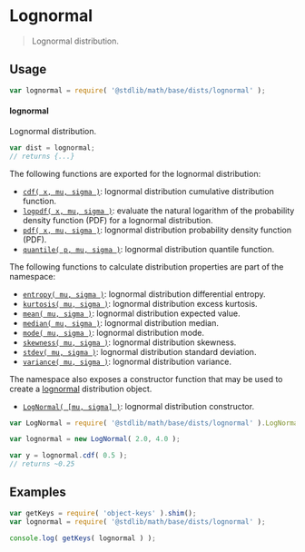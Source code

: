 <!--

@license Apache-2.0

Copyright (c) 2018 The Stdlib Authors.

Licensed under the Apache License, Version 2.0 (the "License");
you may not use this file except in compliance with the License.
You may obtain a copy of the License at

   http://www.apache.org/licenses/LICENSE-2.0

Unless required by applicable law or agreed to in writing, software
distributed under the License is distributed on an "AS IS" BASIS,
WITHOUT WARRANTIES OR CONDITIONS OF ANY KIND, either express or implied.
See the License for the specific language governing permissions and
limitations under the License.

-->

# Lognormal

> Lognormal distribution.

<section class="usage">

## Usage

```javascript
var lognormal = require( '@stdlib/math/base/dists/lognormal' );
```

#### lognormal

Lognormal distribution.

```javascript
var dist = lognormal;
// returns {...}
```

The following functions are exported for the lognormal distribution:

<!-- <toc pattern="*+(cdf|pdf|mgf|quantile)*"> -->

<div class="namespace-toc">

-   <span class="signature">[`cdf( x, mu, sigma )`][@stdlib/math/base/dists/lognormal/cdf]</span><span class="delimiter">: </span><span class="description">lognormal distribution cumulative distribution function.</span>
-   <span class="signature">[`logpdf( x, mu, sigma )`][@stdlib/math/base/dists/lognormal/logpdf]</span><span class="delimiter">: </span><span class="description">evaluate the natural logarithm of the probability density function (PDF) for a lognormal distribution.</span>
-   <span class="signature">[`pdf( x, mu, sigma )`][@stdlib/math/base/dists/lognormal/pdf]</span><span class="delimiter">: </span><span class="description">lognormal distribution probability density function (PDF).</span>
-   <span class="signature">[`quantile( p, mu, sigma )`][@stdlib/math/base/dists/lognormal/quantile]</span><span class="delimiter">: </span><span class="description">lognormal distribution quantile function.</span>

</div>

<!-- </toc> -->

The following functions to calculate distribution properties are part of the namespace:

<!-- <toc pattern="*+(entropy|kurtosis|mean|median|mode|skewness|stdev|variance)*"> -->

<div class="namespace-toc">

-   <span class="signature">[`entropy( mu, sigma )`][@stdlib/math/base/dists/lognormal/entropy]</span><span class="delimiter">: </span><span class="description">lognormal distribution differential entropy.</span>
-   <span class="signature">[`kurtosis( mu, sigma )`][@stdlib/math/base/dists/lognormal/kurtosis]</span><span class="delimiter">: </span><span class="description">lognormal distribution excess kurtosis.</span>
-   <span class="signature">[`mean( mu, sigma )`][@stdlib/math/base/dists/lognormal/mean]</span><span class="delimiter">: </span><span class="description">lognormal distribution expected value.</span>
-   <span class="signature">[`median( mu, sigma )`][@stdlib/math/base/dists/lognormal/median]</span><span class="delimiter">: </span><span class="description">lognormal distribution median.</span>
-   <span class="signature">[`mode( mu, sigma )`][@stdlib/math/base/dists/lognormal/mode]</span><span class="delimiter">: </span><span class="description">lognormal distribution mode.</span>
-   <span class="signature">[`skewness( mu, sigma )`][@stdlib/math/base/dists/lognormal/skewness]</span><span class="delimiter">: </span><span class="description">lognormal distribution skewness.</span>
-   <span class="signature">[`stdev( mu, sigma )`][@stdlib/math/base/dists/lognormal/stdev]</span><span class="delimiter">: </span><span class="description">lognormal distribution standard deviation.</span>
-   <span class="signature">[`variance( mu, sigma )`][@stdlib/math/base/dists/lognormal/variance]</span><span class="delimiter">: </span><span class="description">lognormal distribution variance.</span>

</div>

<!-- </toc> -->

The namespace also exposes a constructor function that may be used to create a [lognormal][lognormal-distribution] distribution object.

<!-- <toc pattern="*ctor*"> -->

<div class="namespace-toc">

-   <span class="signature">[`LogNormal( [mu, sigma] )`][@stdlib/math/base/dists/lognormal/ctor]</span><span class="delimiter">: </span><span class="description">lognormal distribution constructor.</span>

</div>

<!-- </toc> -->

```javascript
var LogNormal = require( '@stdlib/math/base/dists/lognormal' ).LogNormal;

var lognormal = new LogNormal( 2.0, 4.0 );

var y = lognormal.cdf( 0.5 );
// returns ~0.25
```

</section>

<!-- /.usage -->

<section class="examples">

## Examples

<!-- TODO: better examples -->

<!-- eslint no-undef: "error" -->

```javascript
var getKeys = require( 'object-keys' ).shim();
var lognormal = require( '@stdlib/math/base/dists/lognormal' );

console.log( getKeys( lognormal ) );
```

</section>

<!-- /.examples -->

<section class="links">

[lognormal-distribution]: https://en.wikipedia.org/wiki/Log-normal_distribution

<!-- <toc-links> -->

[@stdlib/math/base/dists/lognormal/ctor]: https://github.com/stdlib-js/stdlib/tree/develop/lib/node_modules/%40stdlib/math/base/dists/lognormal/ctor

[@stdlib/math/base/dists/lognormal/entropy]: https://github.com/stdlib-js/stdlib/tree/develop/lib/node_modules/%40stdlib/math/base/dists/lognormal/entropy

[@stdlib/math/base/dists/lognormal/kurtosis]: https://github.com/stdlib-js/stdlib/tree/develop/lib/node_modules/%40stdlib/math/base/dists/lognormal/kurtosis

[@stdlib/math/base/dists/lognormal/mean]: https://github.com/stdlib-js/stdlib/tree/develop/lib/node_modules/%40stdlib/math/base/dists/lognormal/mean

[@stdlib/math/base/dists/lognormal/median]: https://github.com/stdlib-js/stdlib/tree/develop/lib/node_modules/%40stdlib/math/base/dists/lognormal/median

[@stdlib/math/base/dists/lognormal/mode]: https://github.com/stdlib-js/stdlib/tree/develop/lib/node_modules/%40stdlib/math/base/dists/lognormal/mode

[@stdlib/math/base/dists/lognormal/skewness]: https://github.com/stdlib-js/stdlib/tree/develop/lib/node_modules/%40stdlib/math/base/dists/lognormal/skewness

[@stdlib/math/base/dists/lognormal/stdev]: https://github.com/stdlib-js/stdlib/tree/develop/lib/node_modules/%40stdlib/math/base/dists/lognormal/stdev

[@stdlib/math/base/dists/lognormal/variance]: https://github.com/stdlib-js/stdlib/tree/develop/lib/node_modules/%40stdlib/math/base/dists/lognormal/variance

[@stdlib/math/base/dists/lognormal/cdf]: https://github.com/stdlib-js/stdlib/tree/develop/lib/node_modules/%40stdlib/math/base/dists/lognormal/cdf

[@stdlib/math/base/dists/lognormal/logpdf]: https://github.com/stdlib-js/stdlib/tree/develop/lib/node_modules/%40stdlib/math/base/dists/lognormal/logpdf

[@stdlib/math/base/dists/lognormal/pdf]: https://github.com/stdlib-js/stdlib/tree/develop/lib/node_modules/%40stdlib/math/base/dists/lognormal/pdf

[@stdlib/math/base/dists/lognormal/quantile]: https://github.com/stdlib-js/stdlib/tree/develop/lib/node_modules/%40stdlib/math/base/dists/lognormal/quantile

<!-- </toc-links> -->

</section>

<!-- /.links -->
